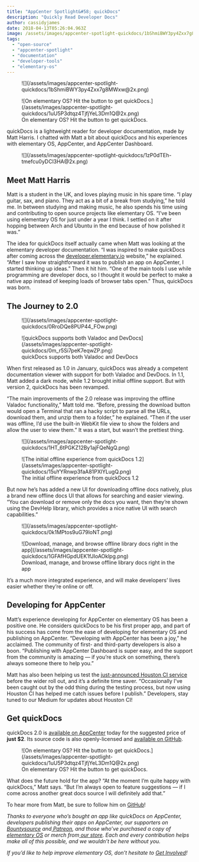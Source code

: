 ```yaml
---
title: "AppCenter Spotlight&#58; quickDocs"
description: "Quickly Read Developer Docs"
author: cassidyjames
date: 2018-04-13T05:26:04.963Z
image: /assets/images/appcenter-spotlight-quickdocs/1bShmiBWY3py4Zxx7g8MWxw@2x.png
tags:
  - "open-source"
  - "appcenter-spotlight"
  - "documentation"
  - "developer-tools"
  - "elementary-os"
---
```


<figure markdown="1">
![](/assets/images/appcenter-spotlight-quickdocs/1bShmiBWY3py4Zxx7g8MWxw@2x.png)
</figure>

<figure markdown="1">
![On elementary OS? Hit the button to get quickDocs.](/assets/images/appcenter-spotlight-quickdocs/1uU5P3dtqz4TjfjYeL3Dm1Q@2x.png)
<figcaption markdown="1">
On elementary OS? Hit the button to get quickDocs.
</figcaption>
</figure>

quickDocs is a lightweight reader for developer documentation, made by Matt Harris. I chatted with Matt a bit about quickDocs and his experiences with elementary OS, AppCenter, and AppCenter Dashboard.

<figure markdown="1">
![](/assets/images/appcenter-spotlight-quickdocs/1zP0dTEh-tmefcu0yDCl3HA@2x.png)
</figure>

## Meet Matt Harris

Matt is a student in the UK, and loves playing music in his spare time. “I play guitar, sax, and piano. They act as a bit of a break from studying,” he told me. In between studying and making music, he also spends his time using and contributing to open source projects like elementary OS. “I’ve been using elementary OS for just under a year I think. I settled on it after hopping between Arch and Ubuntu in the end because of how polished it was.”

The idea for quickDocs itself actually came when Matt was looking at the elementary developer documentation. “I was inspired to make quickDocs after coming across the [developer.elementary.io](https://developer.elementary.io) website,” he explained. “After I saw how straightforward it was to publish an app on AppCenter, I started thinking up ideas.” Then it hit him. “One of the main tools I use while programming are developer docs, so I thought it would be perfect to make a native app instead of keeping loads of browser tabs open.” Thus, quickDocs was born.

## The Journey to 2.0

<figure markdown="1">
![](/assets/images/appcenter-spotlight-quickdocs/0RroDQe8PUP44_FOw.png)
</figure>

<figure markdown="1">
![quickDocs supports both Valadoc and DevDocs](/assets/images/appcenter-spotlight-quickdocs/0m_r5Si7peK7eqwZP.png)
<figcaption markdown="1">
quickDocs supports both Valadoc and DevDocs
</figcaption>
</figure>

When first released as 1.0 in January, quickDocs was already a competent documentation viewer with support for both Valadoc and DevDocs. In 1.1, Matt added a dark mode, while 1.2 brought initial offline support. But with version 2, quickDocs has been revamped.

“The main improvements of the 2.0 release was improving the offline Valadoc functionality,” Matt told me. “Before, pressing the download button would open a Terminal that ran a hacky script to parse all the URLs, download them, and unzip them to a folder,” he explained. “Then if the user was offline, I’d use the built-in WebKit file view to show the folders and allow the user to view them.” It was a start, but wasn’t the prettiest thing.

<figure markdown="1">
![](/assets/images/appcenter-spotlight-quickdocs/1HT_6tPGKZ12By1ajFQeNgQ.png)
</figure>

<figure markdown="1">
![The initial offline experience from quickDocs 1.2](/assets/images/appcenter-spotlight-quickdocs/15uYYRnwp3faA81PXlYLugQ.png)
<figcaption markdown="1">
The initial offline experience from quickDocs 1.2
</figcaption>
</figure>

But now he’s has added a new UI for downloading offline docs natively, plus a brand new offline docs UI that allows for searching and easier viewing. “You can download or remove only the docs you want, then they’re shown using the DevHelp library, which provides a nice native UI with search capabilities.”

<figure markdown="1">
![](/assets/images/appcenter-spotlight-quickdocs/0k1MPtos9uG79loNT.png)
</figure>

<figure markdown="1">
![Download, manage, and browse offline library docs right in the app](/assets/images/appcenter-spotlight-quickdocs/1GFAfHGpdUEK1fJIoAOklpg.png)
<figcaption markdown="1">
Download, manage, and browse offline library docs right in the app
</figcaption>
</figure>

It’s a much more integrated experience, and will make developers’ lives easier whether they’re online or off.

## Developing for AppCenter

Matt’s experience developing for AppCenter on elementary OS has been a positive one. He considers quickDocs to be his first proper app, and part of his success has come from the ease of developing for elementary OS and publishing on AppCenter. “Developing with AppCenter has been a joy,” he acclaimed. The community of first- and third-party developers is also a boon. “Publishing with AppCenter Dashboard is super easy, and the support from the community is amazing — if you’re stuck on something, there’s always someone there to help you.”

Matt has also been helping us test the [just-announced Houston CI service](https://medium.com/elementaryos/introducing-houston-ci-3179ec34e726) before the wider roll out, and it’s a definite time saver. “Occasionally I’ve been caught out by the odd thing during the testing process, but now using Houston CI has helped me catch issues before I publish.” Developers, stay tuned to our Medium for updates about Houston CI!

## Get quickDocs

quickDocs 2.0 is [available on AppCenter](https://appcenter.elementary.io/com.github.mdh34.quickdocs) today for the suggested price of **just $2**. Its source code is also openly-licensed and [available on GitHub](https://github.com/mdh34/quickDocs).

<figure markdown="1">
![On elementary OS? Hit the button to get quickDocs.](/assets/images/appcenter-spotlight-quickdocs/1uU5P3dtqz4TjfjYeL3Dm1Q@2x.png)
<figcaption markdown="1">
On elementary OS? Hit the button to get quickDocs.
</figcaption>
</figure>

What does the future hold for the app? “At the moment I’m quite happy with quickDocs,” Matt says. “But I’m always open to feature suggestions — if I come across another great docs source I will definitely add that.”

To hear more from Matt, be sure to follow him on [GitHub](https://github.com/mdh34)!

*Thanks to everyone who’s bought an app like quickDocs on AppCenter, developers publishing their apps on AppCenter, our supporters on[ Bountysource](https://salt.bountysource.com/teams/elementary) and[ Patreon](https://www.patreon.com/elementary), and those who’ve purchased a copy of [elementary OS](https://elementary.io/) or merch from[ our store](https://elementary.io/store/). Each and every contribution helps make all of this possible, and we wouldn’t be here without you.*

*If you’d like to help improve elementary OS, don’t hesitate to [Get Involved](https://elementary.io/get-involved)!*